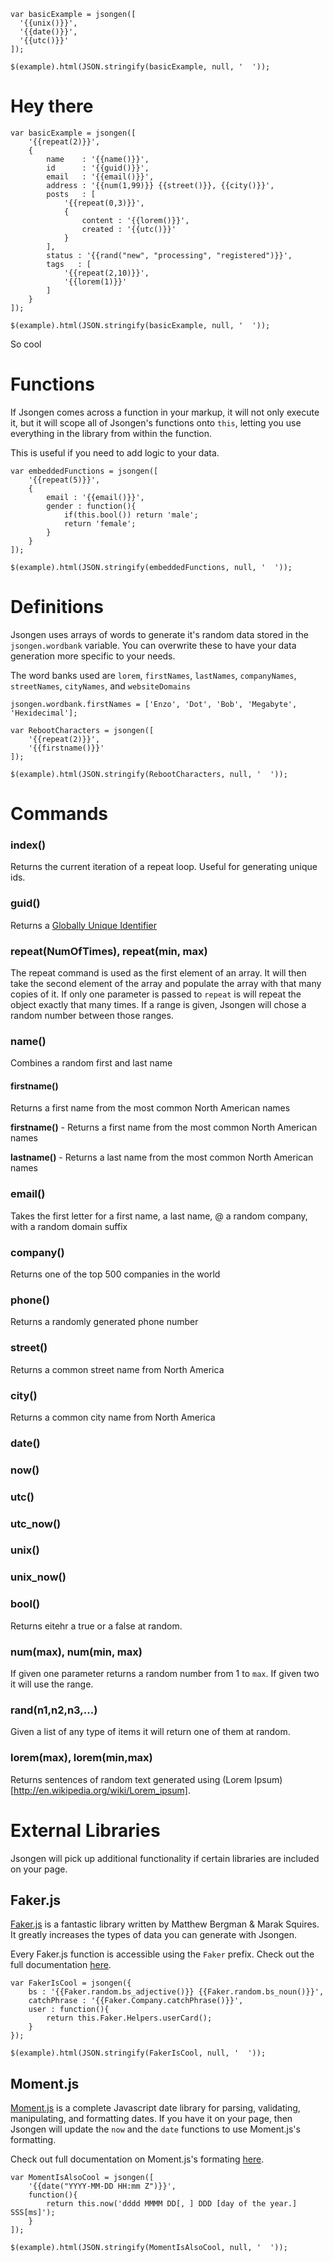 	var basicExample = jsongen([
	  '{{unix()}}',
	  '{{date()}}',
	  '{{utc()}}'
	]);

	$(example).html(JSON.stringify(basicExample, null, '  '));


# Hey there

	var basicExample = jsongen([
		'{{repeat(2)}}',
		{
			name    : '{{name()}}',
			id      : '{{guid()}}',
			email   : '{{email()}}',
			address : '{{num(1,99)}} {{street()}}, {{city()}}',
			posts   : [
				'{{repeat(0,3)}}',
				{
					content : '{{lorem()}}',
					created : '{{utc()}}'
				}
			],
			status : '{{rand("new", "processing", "registered")}}',
			tags   : [
				'{{repeat(2,10)}}',
				'{{lorem(1)}}'
			]
		}
	]);

	$(example).html(JSON.stringify(basicExample, null, '  '));

So cool





# Functions
If Jsongen comes across a function in your markup, it will not only execute it, but it will scope all of Jsongen's functions onto `this`, letting you use everything in the library from within the function.

This is useful if you need to add logic to your data.

	var embeddedFunctions = jsongen([
		'{{repeat(5)}}',
		{
			email : '{{email()}}',
			gender : function(){
				if(this.bool()) return 'male';
				return 'female';
			}
		}
	]);

	$(example).html(JSON.stringify(embeddedFunctions, null, '  '));

# Definitions
Jsongen uses arrays of words to generate it's random data stored in the `jsongen.wordbank` variable. You can overwrite these to have your data generation more specific to your needs.

The word banks used are `lorem`, `firstNames`, `lastNames`, `companyNames`, `streetNames`, `cityNames`, and `websiteDomains`

	jsongen.wordbank.firstNames = ['Enzo', 'Dot', 'Bob', 'Megabyte', 'Hexidecimal'];

	var RebootCharacters = jsongen([
		'{{repeat(2)}}',
		'{{firstname()}}'
	]);

	$(example).html(JSON.stringify(RebootCharacters, null, '  '));





# Commands
### index()
Returns the current iteration of a repeat loop. Useful for generating unique ids.

### guid()
Returns a [Globally Unique Identifier](http://en.wikipedia.org/wiki/Globally_unique_identifier)

### repeat(NumOfTimes), repeat(min, max)
The repeat command is used as the first element of an array. It will then take the second element of the array and populate the array with that many copies of it. If only one parameter is passed to `repeat` is will repeat the object exactly that many times. If a range is given, Jsongen will chose a random number between those ranges.

### name()
Combines a random first and last name

#### firstname()
Returns a first name from the most common North American names


**firstname()** - Returns a first name from the most common North American names


**lastname()** - Returns a last name from the most common North American names

### email()
Takes the first letter for a first name, a last name, @ a random company, with a random domain suffix

### company()
Returns one of the top 500 companies in the world

### phone()
Returns a randomly generated phone number

### street()
Returns a common street name from North America

### city()
Returns a common city name from North America

### date()
### now()
### utc()
### utc_now()
### unix()
### unix_now()

### bool()
Returns eitehr a true or a false at random.
### num(max), num(min, max)
If given one parameter returns a random number from 1 to `max`. If given two it will use the range.

### rand(n1,n2,n3,...)
Given a list of any type of items it will return one of them at random.

### lorem(max), lorem(min,max)
Returns sentences of random text generated using (Lorem Ipsum)[http://en.wikipedia.org/wiki/Lorem_ipsum].


# External Libraries

Jsongen will pick up additional functionality if certain libraries are included on your page.

## Faker.js

[Faker.js](https://github.com/marak/Faker.js/) is a fantastic library written by Matthew Bergman & Marak Squires. It greatly increases the types of data you can generate with Jsongen.

Every Faker.js function is accessible using the `Faker` prefix. Check out the full documentation [here](https://github.com/marak/Faker.js/#api).

	var FakerIsCool = jsongen({
		bs : '{{Faker.random.bs_adjective()}} {{Faker.random.bs_noun()}}',
		catchPhrase : '{{Faker.Company.catchPhrase()}}',
		user : function(){
			return this.Faker.Helpers.userCard();
		}
	});

	$(example).html(JSON.stringify(FakerIsCool, null, '  '));

## Moment.js

[Moment.js](http://momentjs.com/) is a complete Javascript date library for parsing, validating, manipulating, and formatting dates. If you have it on your page, then Jsongen will update the `now` and the `date` functions to use Moment.js's formatting.

Check out full documentation on Moment.js's formating [here](http://momentjs.com/docs/#/parsing/string-format/).

	var MomentIsAlsoCool = jsongen([
		'{{date("YYYY-MM-DD HH:mm Z")}}',
		function(){
			return this.now('dddd MMMM DD[, ] DDD [day of the year.] SSS[ms]');
		}
	]);

	$(example).html(JSON.stringify(MomentIsAlsoCool, null, '  '));

